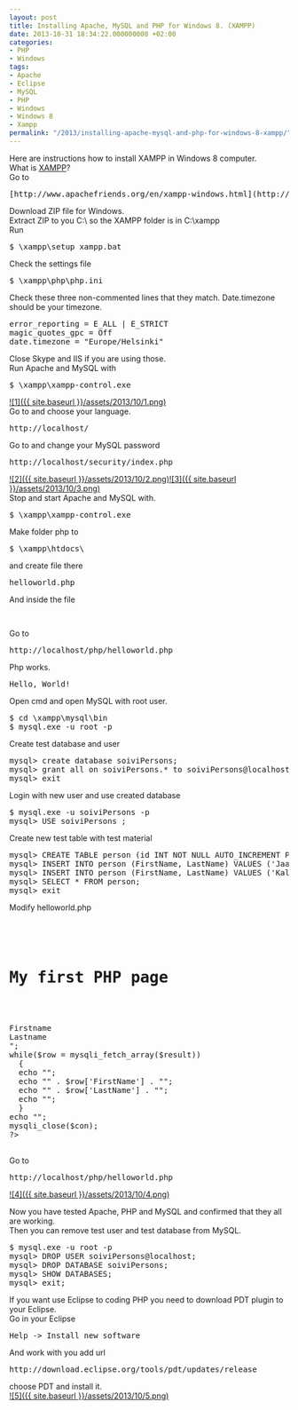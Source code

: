```yaml
---
layout: post
title: Installing Apache, MySQL and PHP for Windows 8. (XAMPP)
date: 2013-10-31 18:34:22.000000000 +02:00
categories:
- PHP
- Windows
tags:
- Apache
- Eclipse
- MySQL
- PHP
- Windows
- Windows 8
- Xampp
permalink: "/2013/installing-apache-mysql-and-php-for-windows-8-xampp/"
---
```

Here are instructions how to install XAMPP in Windows 8 computer.  
What is [XAMPP](http://en.wikipedia.org/wiki/XAMPP)?  
Go to

<pre>[http://www.apachefriends.org/en/xampp-windows.html](http://www.apachefriends.org/en/xampp-windows.html)</pre>

Download ZIP file for Windows.  
Extract ZIP to you C:\ so the XAMPP folder is in C:\xampp  
Run

<pre>$ \xampp\setup_xampp.bat</pre>

Check the settings file

<pre>$ \xampp\php\php.ini</pre>

Check these three non-commented lines that they match. Date.timezone should be your timezone.

<pre>error_reporting = E_ALL | E_STRICT
magic_quotes_gpc = Off
date.timezone = "Europe/Helsinki"</pre>

Close Skype and IIS if you are using those.  
Run Apache and MySQL with

<pre>$ \xampp\xampp-control.exe</pre>

[![1]({{ site.baseurl }}/assets/2013/10/1.png)](http://soivi.net/wp-content/uploads/2013/10/1.png)  
Go to and choose your language.

<pre>http://localhost/</pre>

Go to and change your MySQL password

<pre>http://localhost/security/index.php</pre>

[![2]({{ site.baseurl }}/assets/2013/10/2.png)](http://soivi.net/wp-content/uploads/2013/10/2.png)[![3]({{ site.baseurl }}/assets/2013/10/3.png)](http://soivi.net/wp-content/uploads/2013/10/3.png)  
Stop and start Apache and MySQL with.

<pre>$ \xampp\xampp-control.exe</pre>

Make folder php to

<pre>$ \xampp\htdocs\</pre>

and create file there

<pre>helloworld.php</pre>

And inside the file

<pre><?php 
 Print "Hello, World!";
 ?>  </pre>

Go to

<pre>http://localhost/php/helloworld.php</pre>

Php works.

<pre>Hello, World!</pre>

Open cmd and open MySQL with root user.

<pre>$ cd \xampp\mysql\bin
$ mysql.exe -u root -p </pre>

Create test database and user

<pre>mysql> create database soiviPersons;
mysql> grant all on soiviPersons.* to soiviPersons@localhost identified by "SECRETPASSWORD";
mysql> exit</pre>

Login with new user and use created database

<pre>$ mysql.exe -u soiviPersons -p
mysql> USE soiviPersons ; </pre>

Create new test table with test material

<pre>mysql> CREATE TABLE person (id INT NOT NULL AUTO_INCREMENT PRIMARY KEY, FirstName VARCHAR(100), LastName VARCHAR(100));
mysql> INSERT INTO person (FirstName, LastName) VALUES ('Jaakko', 'Poskiparta');
mysql> INSERT INTO person (FirstName, LastName) VALUES ('Kalevi', 'Hurmeinen');
mysql> SELECT * FROM person;
mysql> exit</pre>

Modify helloworld.php

<pre><!DOCTYPE html>
<html>
<body>
<h1>My first PHP page</h1>
<?php
$con=mysqli_connect("localhost","soiviPersons","SECRETPASSWORD","soiviPersons");
// Check connection
if (mysqli_connect_errno())
  {
  echo "Failed to connect to MySQL: " . mysqli_connect_error();
  }
$result = mysqli_query($con,"SELECT * FROM person");
echo "<table border='1'>
<tr>
<th>Firstname</th>
<th>Lastname</th>
</tr>";
while($row = mysqli_fetch_array($result))
  {
  echo "<tr>";
  echo "<td>" . $row['FirstName'] . "</td>";
  echo "<td>" . $row['LastName'] . "</td>";
  echo "</tr>";
  }
echo "</table>";
mysqli_close($con);
?>
</body>
</html></pre>

Go to

<pre>http://localhost/php/helloworld.php</pre>

[![4]({{ site.baseurl }}/assets/2013/10/4.png)](http://soivi.net/wp-content/uploads/2013/10/4.png)

Now you have tested Apache, PHP and MySQL and confirmed that they all are working.  
Then you can remove test user and test database from MySQL.

<pre>$ mysql.exe -u root -p
mysql> DROP USER soiviPersons@localhost;
mysql> DROP DATABASE soiviPersons;
mysql> SHOW DATABASES;
mysql> exit;</pre>

If you want use Eclipse to coding PHP you need to download PDT plugin to your Eclipse.  
Go in your Eclipse

<pre>Help -> Install new software</pre>

And work with you add url

<pre>http://download.eclipse.org/tools/pdt/updates/release</pre>

choose PDT and install it.  
[![5]({{ site.baseurl }}/assets/2013/10/5.png)](http://soivi.net/wp-content/uploads/2013/10/5.png)